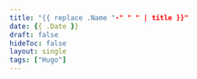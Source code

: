 ```yaml
---
title: "{{ replace .Name "-" " " | title }}"
date: {{ .Date }}
draft: false
hideToc: false
layout: single
tags: ["Hugo"]
---
```


